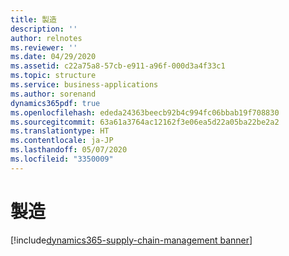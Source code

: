 ```yaml
---
title: 製造
description: ''
author: relnotes
ms.reviewer: ''
ms.date: 04/29/2020
ms.assetid: c22a75a8-57cb-e911-a96f-000d3a4f33c1
ms.topic: structure
ms.service: business-applications
ms.author: sorenand
dynamics365pdf: true
ms.openlocfilehash: ededa24363beecb92b4c994fc06bbab19f708830
ms.sourcegitcommit: 63a61a3764ac12162f3e06ea5d22a05ba22be2a2
ms.translationtype: HT
ms.contentlocale: ja-JP
ms.lasthandoff: 05/07/2020
ms.locfileid: "3350009"
---
```

# <a name="manufacturing"></a>製造

[!include[dynamics365-supply-chain-management banner](../includes/dynamics365-supply-chain-management.md)]

<!--structure start-->

<!--structure end-->



